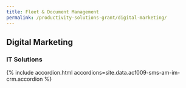 ```yaml
---
title: Fleet & Document Management
permalink: /productivity-solutions-grant/digital-marketing/
---
```


## Digital Marketing

### IT Solutions

{% include accordion.html accordions=site.data.acf009-sms-am-im-crm.accordion %}


